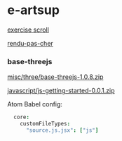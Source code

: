 # e-artsup

[exercise scroll](./javascript/exercise-scroll/)

[rendu-pas-cher](./motion/c4d/rendering/rendu-pas-cher/)

### base-threejs
[misc/three/base-threejs-1.0.8.zip](https://github.com/jniac/e-artsup/raw/master/misc/three/base-threejs-1.0.8.zip)  


[javascript/js-getting-started-0.0.1.zip](https://github.com/jniac/e-artsup/raw/master/javascript/js-getting-started-0.0.1.zip)

Atom Babel config:
```cson
  core:
    customFileTypes:
      "source.js.jsx": ["js"]
```
